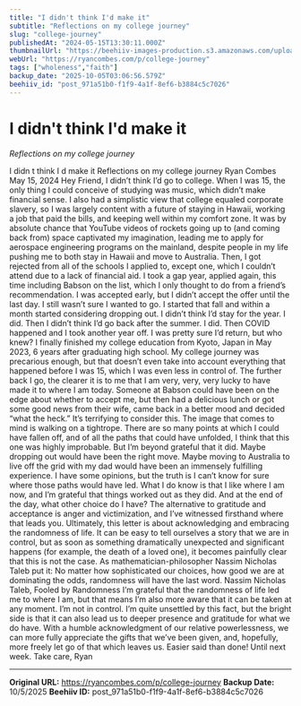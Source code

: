 ```yaml
---
title: "I didn't think I'd make it"
subtitle: "Reflections on my college journey"
slug: "college-journey"
publishedAt: "2024-05-15T13:30:11.000Z"
thumbnailUrl: "https://beehiiv-images-production.s3.amazonaws.com/uploads/asset/file/66b2e648-a07b-4bee-a734-b19dd6b7e77e/sean-benesh-vfJPtNFGfVs-unsplash.jpg?t=1715741461"
webUrl: "https://ryancombes.com/p/college-journey"
tags: ["wholeness","faith"]
backup_date: "2025-10-05T03:06:56.579Z"
beehiiv_id: "post_971a51b0-f1f9-4a1f-8ef6-b3884c5c7026"
---
```


# I didn't think I'd make it

*Reflections on my college journey*



I didn t think I d make it Reflections on my college journey Ryan Combes May 15, 2024 Hey Friend, I didn’t think I’d go to college. When I was 15, the only thing I could conceive of studying was music, which didn’t make financial sense. I also had a simplistic view that college equaled corporate slavery, so I was largely content with a future of staying in Hawaii, working a job that paid the bills, and keeping well within my comfort zone. It was by absolute chance that YouTube videos of rockets going up to (and coming back from) space captivated my imagination, leading me to apply for aerospace engineering programs on the mainland, despite people in my life pushing me to both stay in Hawaii and move to Australia. Then, I got rejected from all of the schools I applied to, except one, which I couldn’t attend due to a lack of financial aid. I took a gap year, applied again, this time including Babson on the list, which I only thought to do from a friend’s recommendation. I was accepted early, but I didn’t accept the offer until the last day. I still wasn’t sure I wanted to go. I started that fall and within a month started considering dropping out. I didn’t think I’d stay for the year. I did. Then I didn’t think I’d go back after the summer. I did. Then COVID happened and I took another year off. I was pretty sure I’d return, but who knew? I finally finished my college education from Kyoto, Japan in May 2023, 6 years after graduating high school. My college journey was precarious enough, but that doesn’t even take into account everything that happened before I was 15, which I was even less in control of. The further back I go, the clearer it is to me that I am very, very, very lucky to have made it to where I am today. Someone at Babson could have been on the edge about whether to accept me, but then had a delicious lunch or got some good news from their wife, came back in a better mood and decided “what the heck.” It’s terrifying to consider this. The image that comes to mind is walking on a tightrope. There are so many points at which I could have fallen off, and of all the paths that could have unfolded, I think that this one was highly improbable. But I’m beyond grateful that it did. Maybe dropping out would have been the right move. Maybe moving to Australia to live off the grid with my dad would have been an immensely fulfilling experience. I have some opinions, but the truth is I can’t know for sure where those paths would have led. What I do know is that I like where I am now, and I’m grateful that things worked out as they did. And at the end of the day, what other choice do I have? The alternative to gratitude and acceptance is anger and victimization, and I’ve witnessed firsthand where that leads you. Ultimately, this letter is about acknowledging and embracing the randomness of life. It can be easy to tell ourselves a story that we are in control, but as soon as something dramatically unexpected and significant happens (for example, the death of a loved one), it becomes painfully clear that this is not the case. As mathematician-philosopher Nassim Nicholas Taleb put it: No matter how sophisticated our choices, how good we are at dominating the odds, randomness will have the last word. Nassim Nicholas Taleb, Fooled by Randomness I’m grateful that the randomness of life led me to where I am, but that means I’m also more aware that it can be taken at any moment. I’m not in control. I’m quite unsettled by this fact, but the bright side is that it can also lead us to deeper presence and gratitude for what we do have. With a humble acknowledgment of our relative powerlessness, we can more fully appreciate the gifts that we’ve been given, and, hopefully, more freely let go of that which leaves us. Easier said than done! Until next week. Take care, Ryan

---

**Original URL:** https://ryancombes.com/p/college-journey
**Backup Date:** 10/5/2025
**Beehiiv ID:** post_971a51b0-f1f9-4a1f-8ef6-b3884c5c7026
